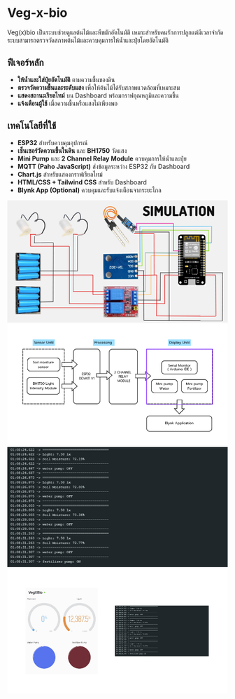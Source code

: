 # Veg-x-bio

Veg(x)bio เป็นระบบช่วยดูแลต้นไม้และพืชผักอัตโนมัติ เหมาะสำหรับคนรักการปลูกแต่มีเวลาจำกัด ระบบสามารถตรวจวัดสภาพต้นไม้และควบคุมการให้น้ำและปุ๋ยโดยอัตโนมัติ

## ฟีเจอร์หลัก
- **ให้น้ำและใส่ปุ๋ยอัตโนมัติ** ตามความชื้นของดิน  
- **ตรวจวัดความชื้นและระดับแสง** เพื่อให้ต้นไม้ได้รับสภาพแวดล้อมที่เหมาะสม  
- **แสดงสถานะเรียลไทม์** บน Dashboard พร้อมกราฟอุณหภูมิและความชื้น  
- **แจ้งเตือนผู้ใช้** เมื่อความชื้นหรือแสงไม่เพียงพอ 

## เทคโนโลยีที่ใช้
- **ESP32** สำหรับควบคุมอุปกรณ์  
- **เซ็นเซอร์วัดความชื้นในดิน** และ **BH1750** วัดแสง  
- **Mini Pump** และ **2 Channel Relay Module** ควบคุมการให้น้ำและปุ๋ย  
- **MQTT (Paho JavaScript)** ส่งข้อมูลระหว่าง ESP32 กับ Dashboard  
- **Chart.js** สำหรับแสดงกราฟเรียลไทม์  
- **HTML/CSS + Tailwind CSS** สำหรับ Dashboard  
- **Blynk App (Optional)** ควบคุมและรับแจ้งเตือนจากระยะไกล

![alt text](image.png)
![alt text](image-2.png)
![alt text](image-1.png)
![alt text](image-3.png)
